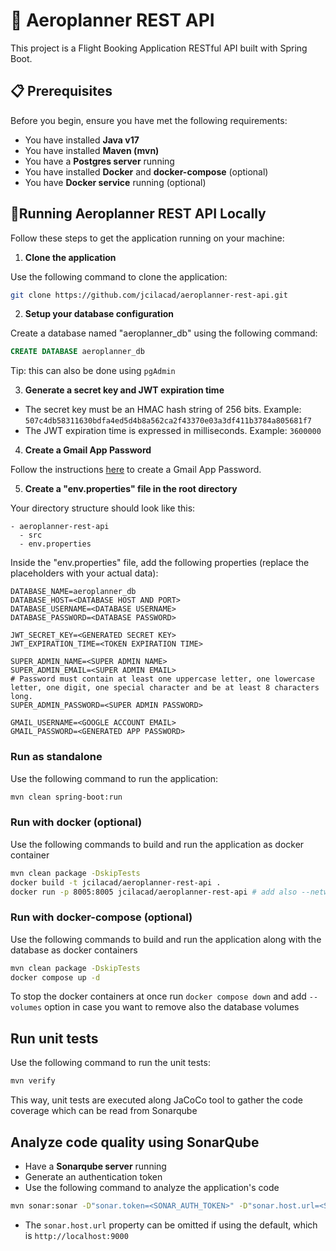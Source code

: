 # 🛫 Aeroplanner REST API

This project is a Flight Booking Application RESTful API built with Spring Boot.

## 📋 Prerequisites

Before you begin, ensure you have met the following requirements:

- You have installed **Java v17**
- You have installed **Maven (mvn)**
- You have a **Postgres server** running
- You have installed **Docker** and **docker-compose** (optional)
- You have **Docker service** running (optional)

## 🚀Running Aeroplanner REST API Locally

Follow these steps to get the application running on your machine:


1. **Clone the application**

Use the following command to clone the application:
```bash
git clone https://github.com/jcilacad/aeroplanner-rest-api.git
```


2. **Setup your database configuration**

Create a database named "aeroplanner_db" using the following command:
```sql
CREATE DATABASE aeroplanner_db
```
Tip: this can also be done using `pgAdmin`

3. **Generate a secret key and JWT expiration time**

- The secret key must be an HMAC hash string of 256 bits. 
  Example: `507c4db58311630bdfa4ed5d4b8a562ca2f43370e03a3df411b3784a805681f7`
- The JWT expiration time is expressed in milliseconds.
  Example: `3600000`


4. **Create a Gmail App Password**

Follow the instructions [here](https://knowledge.workspace.google.com/kb/how-to-create-app-passwords-000009237) to create a Gmail App Password.

5. **Create a "env.properties" file in the root directory**

Your directory structure should look like this:
```
- aeroplanner-rest-api 
  - src
  - env.properties
```

Inside the "env.properties" file, add the following properties (replace the placeholders with your actual data):
```properties
DATABASE_NAME=aeroplanner_db
DATABASE_HOST=<DATABASE HOST AND PORT>
DATABASE_USERNAME=<DATABASE USERNAME>
DATABASE_PASSWORD=<DATABASE PASSWORD>

JWT_SECRET_KEY=<GENERATED SECRET KEY>
JWT_EXPIRATION_TIME=<TOKEN EXPIRATION TIME>

SUPER_ADMIN_NAME=<SUPER ADMIN NAME>
SUPER_ADMIN_EMAIL=<SUPER ADMIN EMAIL>
# Password must contain at least one uppercase letter, one lowercase letter, one digit, one special character and be at least 8 characters long.
SUPER_ADMIN_PASSWORD=<SUPER ADMIN PASSWORD>

GMAIL_USERNAME=<GOOGLE ACCOUNT EMAIL>
GMAIL_PASSWORD=<GENERATED APP PASSWORD>
```

### Run as standalone

Use the following command to run the application:
```bash
mvn clean spring-boot:run
```

### Run with docker (optional)

Use the following commands to build and run the application as docker container
```bash
mvn clean package -DskipTests
docker build -t jcilacad/aeroplanner-rest-api .
docker run -p 8005:8005 jcilacad/aeroplanner-rest-api # add also --network <NETWORK_NAME> in case postgres is running in another docker network
```

### Run with docker-compose (optional)

Use the following commands to build and run the application along with the database as docker containers
```bash
mvn clean package -DskipTests
docker compose up -d
```

To stop the docker containers at once run `docker compose down` and add  `--volumes` option in case you want to remove also the database volumes

## Run unit tests

Use the following command to run the unit tests:
```bash
mvn verify
```
This way, unit tests are executed along JaCoCo tool to gather the code coverage which can be read from Sonarqube

## Analyze code quality using SonarQube

- Have a **Sonarqube server** running
- Generate an authentication token
- Use the following command to analyze the application's code
```bash
mvn sonar:sonar -D"sonar.token=<SONAR_AUTH_TOKEN>" -D"sonar.host.url=<SONAR_HOST>"
```
- The `sonar.host.url` property can be omitted if using the default, which is `http://localhost:9000`
